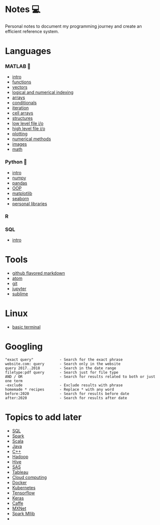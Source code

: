 # Notes 💻
Personal notes to document my programming journey and create an efficient reference system.

# Languages

### MATLAB 🧮
- [intro](./topics/matlab_intro.md)
- [functions](./topics/matlab_functions.md)
- [vectors](./topics/matlab_vectors.md)
- [logical and numerical indexing](./topics/matlab_indexing.md)
- [arrays](./topics/matlab_arrays.md)
- [conditionals](./topics/matlab_conditionals.md)
- [iteration](./topics/matlab_iteration.md)
- [cell arrays](./topics/matlab_cell_arrays.md)
- [structures](./topics/matlab_structures.md)
- [low level file i/o](./topics/matlab_low_level.md)
- [high level file i/o](./topics/matlab_high_level.md)
- [plotting](./topics/matlab_plotting.md)
- [numerical methods](./topics/matlab_numerical_methods.md)
- [images](./topics/matlab_images.md)
- [math](./topics/matlab_math.md)

### Python 🐍
- [intro](./topics/py_intro.md)
- [numpy](./topics/numpy.md)
- [pandas](./topics/pandas.md)
- [OOP](./topics/py_OOP.md)
- [matplotlib](./topics/matplotlib.md)
- [seaborn](./topics/seaborn.md)
- [personal libraries](./topics/py_libraries.md)

### R

### SQL
- [intro](./topics/sql_intro.md)


# Tools
- [github flavored markdown](./topics/github_markdown.md)
- [atom](./topics/atom.md)
- [git](./topics/git.md)
- [jupyter](./topics/jupyter.md)
- [sublime](./topics/sublime.md)

# Linux
- [basic terminal](./topics/.md)

# Googling

```
"exact query"            - Search for the exact phrase
website.com: query       - Search only in the website
query 2017..2018         - Search in the date range
filetype:pdf query       - Search just for file type
AND / OR                 - Search for results related to both or just one term
-exclude                 - Exclude results with phrase
homemade * recipes       - Replace * with any word
before:2020              - Search for results before date
after:2020               - Search for results after date
```

# Topics to add later
- [SQL](./topics/.md)
- [Spark](./topics/.md)
- [Scala](./topics/.md)
- [Java](./topics/.md)
- [C++](./topics/.md)
- [Hadoop](./topics/.md)
- [Hive](./topics/.md)
- [SAS](./topics/.md)
- [Tableau](./topics/.md)
- [Cloud computing](./topics/.md)
- [Docker](./topics/.md)
- [Kubernetes](./topics/.md)
- [Tensorflow](./topics/.md)
- [Keras](./topics/.md)
- [Caffe](./topics/.md)
- [MXNet](./topics/.md)
- [Spark Mllib](./topics/.md)
- [](./topics/.md)
